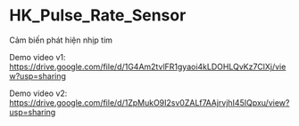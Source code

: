 # HK_Pulse_Rate_Sensor

Cảm biến phát hiện nhịp tim

Demo video v1: https://drive.google.com/file/d/1G4Am2tvlFR1gyaoi4kLDOHLQvKz7ClXj/view?usp=sharing

Demo video v2: https://drive.google.com/file/d/1ZpMukO9I2sv0ZALf7AAjrvjhI45IQpxu/view?usp=sharing
